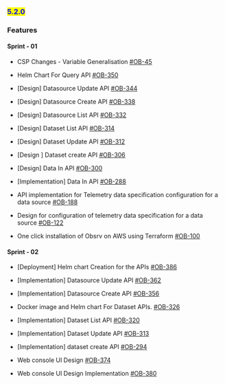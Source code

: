 ### <mark style="color:blue;">5.2.0</mark>



### **Features**

#### **Sprint - 01**
* CSP Changes - Variable Generalisation [#OB-45](https://project-sunbird.atlassian.net/browse/OB-45)

* Helm Chart For Query API [#OB-350](https://project-sunbird.atlassian.net/browse/OB-350)
* [Design] Datasource Update API [#OB-344](https://project-sunbird.atlassian.net/browse/OB-344)
* [Design] Datasource Create API [#OB-338](https://project-sunbird.atlassian.net/browse/OB-338)

* [Design] Datasource List API [#OB-332](https://project-sunbird.atlassian.net/browse/OB-332)

* [Design] Dataset List API [#OB-314](https://project-sunbird.atlassian.net/browse/OB-314)

* [Design] Dataset Update API [#OB-312](https://project-sunbird.atlassian.net/browse/OB-312)

* [Design ] Dataset create API [#OB-306](https://project-sunbird.atlassian.net/browse/OB-306)

* [Design] Data In API [#OB-300](https://project-sunbird.atlassian.net/browse/OB-300)

* [Implementation] Data In API [#OB-288](https://project-sunbird.atlassian.net/browse/OB-288)

* API implementation for Telemetry data specification configuration for a data source [#OB-188](https://project-sunbird.atlassian.net/browse/OB-188)

* Design for configuration of telemetry data specification for a data source [#OB-122](https://project-sunbird.atlassian.net/browse/OB-122)

* One click installation of Obsrv on AWS using Terraform [#OB-100](https://project-sunbird.atlassian.net/browse/OB-100)

#### **Sprint - 02**


* [Deployment] Helm chart Creation for the APIs [#OB-386](https://project-sunbird.atlassian.net/browse/OB-386)

* [Implementation] Datasource Update API [#OB-362](https://project-sunbird.atlassian.net/browse/OB-362)

* [Implementation] Datasource Create API [#OB-356](https://project-sunbird.atlassian.net/browse/OB-356)

* Docker image and Helm chart For Dataset APIs. [#OB-326](https://project-sunbird.atlassian.net/browse/OB-326)

* [Implementation] Dataset List API [#OB-320](https://project-sunbird.atlassian.net/browse/OB-320)

* [Implementation] Dataset Update API [#OB-313](https://project-sunbird.atlassian.net/browse/OB-313)

* [Implementation] dataset create API [#OB-294](https://project-sunbird.atlassian.net/browse/OB-294)

* Web console UI Design [#OB-374](https://project-sunbird.atlassian.net/browse/OB-374)

* Web console UI Design Implementation [#OB-380](https://project-sunbird.atlassian.net/browse/OB-374)



